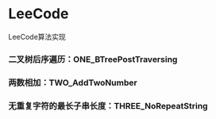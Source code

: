 # LeeCode
LeeCode算法实现
### 二叉树后序遍历：ONE_BTreePostTraversing
### 两数相加：TWO_AddTwoNumber
### 无重复字符的最长子串长度：THREE_NoRepeatString
### 

